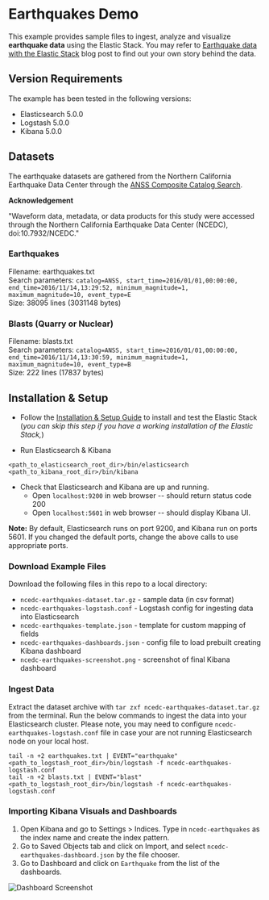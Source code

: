 # Earthquakes Demo

This example provides sample files to ingest, analyze and visualize **earthquake data** using the Elastic Stack. You may refer to [Earthquake data with the Elastic Stack](https://www.elastic.co/blog/earthquake-data-with-the-elastic-stack) blog post to find out your own story behind the data.

## Version Requirements

The example has been tested in the following versions:

- Elasticsearch 5.0.0
- Logstash 5.0.0
- Kibana 5.0.0

## Datasets

The earthquake datasets are gathered from the Northern California Earthquake Data Center through the [ANSS Composite Catalog Search](http://www.ncedc.org/anss/catalog-search.html).

**Acknowledgement**

"Waveform data, metadata, or data products for this study were accessed through the Northern California Earthquake Data Center (NCEDC), doi:10.7932/NCEDC."

### Earthquakes

Filename: earthquakes.txt  
Search parameters: `catalog=ANSS, start_time=2016/01/01,00:00:00, end_time=2016/11/14,13:29:52, minimum_magnitude=1, maximum_magnitude=10, event_type=E`  
Size: 38095 lines (3031148 bytes)

### Blasts (Quarry or Nuclear)

Filename: blasts.txt  
Search parameters: `catalog=ANSS, start_time=2016/01/01,00:00:00, end_time=2016/11/14,13:30:59, minimum_magnitude=1, maximum_magnitude=10, event_type=B`  
Size: 222 lines (17837 bytes)

## Installation & Setup

- Follow the [Installation & Setup Guide](https://github.com/elastic/examples/blob/master/Installation%20and%20Setup.md) to install and test the Elastic Stack (*you can skip this step if you have a working installation of the Elastic Stack,*)

- Run Elasticsearch & Kibana
```shell
<path_to_elasticsearch_root_dir>/bin/elasticsearch
<path_to_kibana_root_dir>/bin/kibana
```

- Check that Elasticsearch and Kibana are up and running.
  - Open `localhost:9200` in web browser -- should return status code 200
  - Open `localhost:5601` in web browser -- should display Kibana UI.

**Note:** By default, Elasticsearch runs on port 9200, and Kibana run on ports 5601. If you changed the default ports, change   the above calls to use appropriate ports.

### Download Example Files

Download the following files in this repo to a local directory:
- `ncedc-earthquakes-dataset.tar.gz` - sample data (in csv format)
- `ncedc-earthquakes-logstash.conf` - Logstash config for ingesting data into Elasticsearch
- `ncedc-earthquakes-template.json` - template for custom mapping of fields
- `ncedc-earthquakes-dashboards.json` - config file to load prebuilt creating Kibana dashboard
- `ncedc-earthquakes-screenshot.png` - screenshot of final Kibana dashboard  

### Ingest Data

Extract the dataset archive with `tar zxf ncedc-earthquakes-dataset.tar.gz` from the terminal. Run the below commands to ingest the data into your Elasticsearch cluster. Please note, you may need to configure `ncedc-earthquakes-logstash.conf` file in case your are not running Elasticsearch node on your local host.

```shell
tail -n +2 earthquakes.txt | EVENT="earthquake" <path_to_logstash_root_dir>/bin/logstash -f ncedc-earthquakes-logstash.conf
tail -n +2 blasts.txt | EVENT="blast" <path_to_logstash_root_dir>/bin/logstash -f ncedc-earthquakes-logstash.conf
```

### Importing Kibana Visuals and Dashboards

1. Open Kibana and go to Settings > Indices. Type in `ncedc-earthquakes` as the index name and create the index pattern.
2. Go to Saved Objects tab and click on Import, and select `ncedc-earthquakes-dashboard.json` by the file chooser.
3. Go to Dashboard and click on `Earthquake` from the list of the dashboards.

![Dashboard Screenshot](ncedc-earthquakes-screenshot.png?raw=true)

